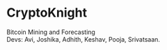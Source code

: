 # CryptoKnight
Bitcoin Mining and Forecasting
<br>
Devs: Avi, Joshika, Adhith, Keshav, Pooja, Srivatsaan.
